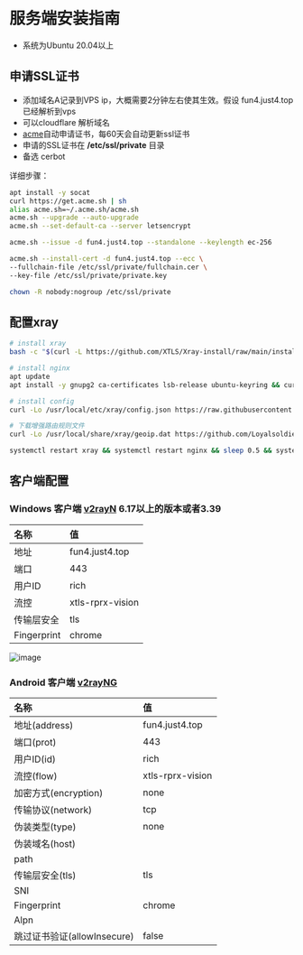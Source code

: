 # 服务端安装指南
- 系统为Ubuntu 20.04以上
## 申请SSL证书
- 添加域名A记录到VPS ip，大概需要2分钟左右使其生效。假设 fun4.just4.top 已经解析到vps
- 可以cloudflare 解析域名
- [acme](https://github.com/acmesh-official/acme.sh)自动申请证书，每60天会自动更新ssl证书
- 申请的SSL证书在 **/etc/ssl/private** 目录
- 备选 cerbot

详细步骤：
```bash
apt install -y socat
curl https://get.acme.sh | sh
alias acme.sh=~/.acme.sh/acme.sh
acme.sh --upgrade --auto-upgrade
acme.sh --set-default-ca --server letsencrypt

acme.sh --issue -d fun4.just4.top --standalone --keylength ec-256

acme.sh --install-cert -d fun4.just4.top --ecc \
--fullchain-file /etc/ssl/private/fullchain.cer \
--key-file /etc/ssl/private/private.key

chown -R nobody:nogroup /etc/ssl/private
```

## 配置xray
```bash
# install xray
bash -c "$(curl -L https://github.com/XTLS/Xray-install/raw/main/install-release.sh)" @ install --beta

# install nginx
apt update
apt install -y gnupg2 ca-certificates lsb-release ubuntu-keyring && curl https://nginx.org/keys/nginx_signing.key | gpg --dearmor > /usr/share/keyrings/nginx-archive-keyring.gpg && echo "deb [signed-by=/usr/share/keyrings/nginx-archive-keyring.gpg] http://nginx.org/packages/mainline/ubuntu `lsb_release -cs` nginx" > /etc/apt/sources.list.d/nginx.list && echo -e "Package: *\nPin: origin nginx.org\nPin: release o=nginx\nPin-Priority: 900\n" > /etc/apt/preferences.d/99nginx && apt update -y && apt install -y nginx && mkdir -p /etc/systemd/system/nginx.service.d && echo -e "[Service]\nExecStartPost=/bin/sleep 0.1" > /etc/systemd/system/nginx.service.d/override.conf && systemctl daemon-reload

# install config
curl -Lo /usr/local/etc/xray/config.json https://raw.githubusercontent.com/zcfblq/xray_private/main/VLESS-XTLS-Vision/config_server.json && curl -Lo /etc/nginx/nginx.conf https://github.com/zcfblq/xray_private/blob/main/VLESS-XTLS-Vision/nginx.conf

# 下载增强路由规则文件
curl -Lo /usr/local/share/xray/geoip.dat https://github.com/Loyalsoldier/v2ray-rules-dat/releases/latest/download/geoip.dat && curl -Lo /usr/local/share/xray/geosite.dat https://github.com/Loyalsoldier/v2ray-rules-dat/releases/latest/download/geosite.dat

systemctl restart xray && systemctl restart nginx && sleep 0.5 && systemctl status xray && systemctl status nginx
```

## 客户端配置
### Windows 客户端 [v2rayN](https://github.com/2dust/v2rayN) 6.17以上的版本或者3.39
| 名称 | 值 |
| :--- | :--- |
| 地址 | fun4.just4.top |
| 端口 | 443 |
| 用户ID | rich |
| 流控 | xtls-rprx-vision |
| 传输层安全 | tls |
| Fingerprint | chrome |

![image](https://user-images.githubusercontent.com/37280580/226632208-66bfb104-9d9c-41e8-9670-ff00c504743c.png)

### Android 客户端 [v2rayNG](https://github.com/2dust/v2rayNG)

| 名称 | 值 |
| :--- | :--- |
| 地址(address) | fun4.just4.top |
| 端口(prot) | 443 |
| 用户ID(id) | rich |
| 流控(flow) | xtls-rprx-vision |
| 加密方式(encryption) | none |
| 传输协议(network) | tcp |
| 伪装类型(type) | none |
| 伪装域名(host) |  |
| path |  |
| 传输层安全(tls) | tls |
| SNI |  |
| Fingerprint | chrome |
| Alpn |  |
| 跳过证书验证(allowInsecure) | false |




